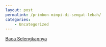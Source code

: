 ```yaml
---
layout: post
permalink: /primbon-mimpi-di-sengat-lebah/
categories:
    - Uncategorized
---
```


[Baca Selengkapnya](/10)